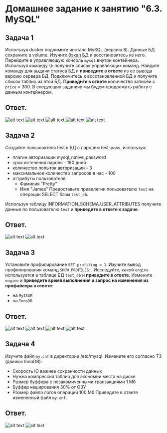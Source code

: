 # Домашнее задание к занятию "6.3. MySQL"
## Задача 1
Используя docker поднимите инстанс MySQL (версию 8). Данные БД сохраните в volume.
Изучите [бэкап БД](https://github.com/netology-code/virt-homeworks/tree/master/06-db-03-mysql/test_data) и 
восстановитесь из него.
Перейдите в управляющую консоль `mysql` внутри контейнера.
Используя команду `\h` получите список управляющих команд.
Найдите команду для выдачи статуса БД и **приведите в ответе** из ее вывода версию сервера БД.
Подключитесь к восстановленной БД и получите список таблиц из этой БД.
**Приведите в ответе** количество записей с `price` > 300.
В следующих заданиях мы будем продолжать работу с данным контейнером.

## Ответ.
![alt text](/home/moe/Нетология/ДЗ/Блок2/7БД3/1/1-1-1.png)
![alt text](/home/moe/Нетология/ДЗ/Блок2/7БД3/1/1-1-2.png)
![alt text](/home/moe/Нетология/ДЗ/Блок2/7БД3/1/1-2-3.png)
![alt text](/home/moe/Нетология/ДЗ/Блок2/7БД3/1/1-4.png)
![alt text](/home/moe/Нетология/ДЗ/Блок2/7БД3/1/1-5.png)
​
## Задача 2
Создайте пользователя test в БД c паролем test-pass, используя:
- плагин авторизации mysql_native_password
- срок истечения пароля - 180 дней 
- количество попыток авторизации - 3 
- максимальное количество запросов в час - 100
- аттрибуты пользователя:
    - Фамилия "Pretty"
    - Имя "James"
Предоставьте привелегии пользователю `test` на операции SELECT базы `test_db`.
    
Используя таблицу INFORMATION_SCHEMA.USER_ATTRIBUTES получите данные по пользователю `test` и 
**приведите в ответе к задаче**.

## Ответ.
![alt text](/home/moe/Нетология/ДЗ/Блок2/7БД3/2/2-1.png)
![alt text](/home/moe/Нетология/ДЗ/Блок2/7БД3/2/2-2.png)

## Задача 3
Установите профилирование `SET profiling = 1`.
Изучите вывод профилирования команд `SHOW PROFILES;`.
Исследуйте, какой `engine` используется в таблице БД `test_db` и **приведите в ответе**.
Измените `engine` и **приведите время выполнения и запрос на изменения из профайлера в ответе**:
- на `MyISAM`
- на `InnoDB`

## Ответ.
![alt text](/home/moe/Нетология/ДЗ/Блок2/7БД3/3/3-1.png)
![alt text](/home/moe/Нетология/ДЗ/Блок2/7БД3/3/3-2.png)
![alt text](/home/moe/Нетология/ДЗ/Блок2/7БД3/3/3-3-1.png)
![alt text](/home/moe/Нетология/ДЗ/Блок2/7БД3/3/3-3.png)

## Задача 4 
Изучите файл `my.cnf` в директории /etc/mysql.
Измените его согласно ТЗ (движок InnoDB):
- Скорость IO важнее сохранности данных
- Нужна компрессия таблиц для экономии места на диске
- Размер буффера с незакомиченными транзакциями 1 Мб
- Буффер кеширования 30% от ОЗУ
- Размер файла логов операций 100 Мб
Приведите в ответе измененный файл `my.cnf`.

## Ответ.
![alt text](/home/moe/Нетология/ДЗ/Блок2/7БД3/4/4-1.png)
![alt text](/home/moe/Нетология/ДЗ/Блок2/7БД3/4/4-2.png)

